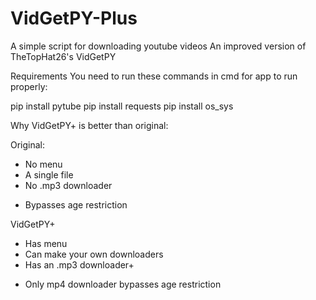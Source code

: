 # VidGetPY-Plus
A simple script for downloading youtube videos
An improved version of TheTopHat26's VidGetPY

Requirements
You need to run these commands in cmd for app to run properly:

pip install pytube
pip install requests
pip install os_sys

Why VidGetPY+ is better than original:

Original:
- No menu
- A single file
- No .mp3 downloader
+ Bypasses age restriction

VidGetPY+
+ Has menu
+ Can make your own downloaders
+ Has an .mp3 downloader+
- Only mp4 downloader bypasses age restriction
